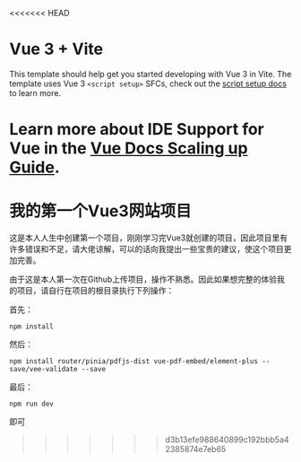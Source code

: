 <<<<<<< HEAD
# Vue 3 + Vite

This template should help get you started developing with Vue 3 in Vite. The template uses Vue 3 `<script setup>` SFCs, check out the [script setup docs](https://v3.vuejs.org/api/sfc-script-setup.html#sfc-script-setup) to learn more.

Learn more about IDE Support for Vue in the [Vue Docs Scaling up Guide](https://vuejs.org/guide/scaling-up/tooling.html#ide-support).
=======
# 我的第一个Vue3网站项目

这是本人人生中创建第一个项目，刚刚学习完Vue3就创建的项目，因此项目里有许多错误和不足，请大佬谅解，可以的话向我提出一些宝贵的建议，使这个项目更加完善。

由于这是本人第一次在Github上传项目，操作不熟悉。因此如果想完整的体验我的项目，请自行在项目的根目录执行下列操作：

首先：

```
npm install 
```

然后：

```
npm install router/pinia/pdfjs-dist vue-pdf-embed/element-plus --save/vee-validate --save
```

最后：

```
npm run dev
```

即可
>>>>>>> d3b13efe988640899c192bbb5a42385874e7eb65
